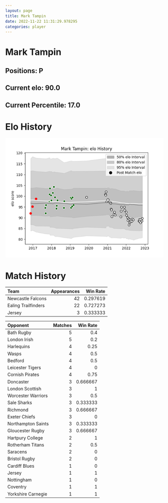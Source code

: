 ```yaml
---  
layout: page  
title: Mark Tampin  
date: 2022-11-22 11:31:29.978295  
categories: player  
---
```

# Mark Tampin

## Positions: P

## Current elo: 90.0

## Current Percentile: 17.0

# Elo History


![elo history](history_MarkTampin.png)
# Match History


| Team                |   Appearances |   Win Rate |
|:--------------------|--------------:|-----------:|
| Newcastle Falcons   |            42 |   0.297619 |
| Ealing Trailfinders |            22 |   0.727273 |
| Jersey              |             3 |   0.333333 |

| Opponent           |   Matches |   Win Rate |
|:-------------------|----------:|-----------:|
| Bath Rugby         |         5 |   0.4      |
| London Irish       |         5 |   0.2      |
| Harlequins         |         4 |   0.25     |
| Wasps              |         4 |   0.5      |
| Bedford            |         4 |   0.5      |
| Leicester Tigers   |         4 |   0        |
| Cornish Pirates    |         4 |   0.75     |
| Doncaster          |         3 |   0.666667 |
| London Scottish    |         3 |   1        |
| Worcester Warriors |         3 |   0.5      |
| Sale Sharks        |         3 |   0.333333 |
| Richmond           |         3 |   0.666667 |
| Exeter Chiefs      |         3 |   0        |
| Northampton Saints |         3 |   0.333333 |
| Gloucester Rugby   |         3 |   0.666667 |
| Hartpury College   |         2 |   1        |
| Rotherham Titans   |         2 |   0.5      |
| Saracens           |         2 |   0        |
| Bristol Rugby      |         2 |   0        |
| Cardiff Blues      |         1 |   0        |
| Jersey             |         1 |   1        |
| Nottingham         |         1 |   0        |
| Coventry           |         1 |   1        |
| Yorkshire Carnegie |         1 |   1        |